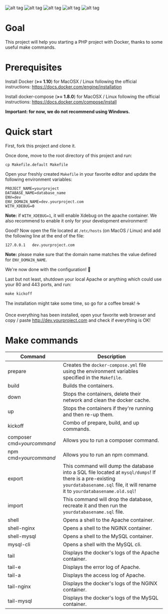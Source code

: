 ![alt tag](https://img.shields.io/badge/PHP-7.0.8-green.svg) ![alt tag](https://img.shields.io/badge/Composer-1.2.2-green.svg) ![alt tag](https://img.shields.io/badge/MySQL-5.7.13-green.svg) ![alt tag](https://img.shields.io/badge/Node.js-4.6.1-orange.svg) ![alt tag](https://img.shields.io/badge/npm-2.15.9-orange.svg)

# Goal

This project will help you starting a PHP project with Docker, thanks to some useful make commands.

# Prerequisites

Install Docker (**>= 1.10**) for MacOSX / Linux following the official instructions: https://docs.docker.com/engine/installation

Install docker-compose (**>= 1.8.0**) for MacOSX / Linux following the official instructions: https://docs.docker.com/compose/install

**Important: for now, we do not recommend using Windows.**

# Quick start

First, fork this project and clone it.

Once done, move to the root directory of this project and run:

```
cp Makefile.default Makefile
```

Open your freshly created `Makefile` in your favorite editor and update the following environment variables:

```
PROJECT_NAME=yourproject
DATABASE_NAME=database_name
ENV=dev
ENV_DOMAIN_NAME=dev.yourproject.com
WITH_XDEBUG=0
```

**Note:** if `WITH_XDEBUG=1`, it will enable Xdebug on the apache container. We also recommend to enable it only for your development environment!

Good? Now open the file located at `/etc/hosts` (on MacOS / Linux) and add the following line at the end of the file:

```
127.0.0.1   dev.yourproject.com
```

**Note:** please make sure that the domain name matches the value defined for `ENV_DOMAIN_NAME`.
 
We're now done with the configuration! :metal:

Last but not least, shutdown your local Apache or anything which could use your 80 and 443 ports, and run:

```
make kickoff
```

The installation might take some time, so go for a coffee break! :coffee: 

Once everything has been installed, open your favorite web browser and copy / paste http://dev.yourproject.com and check if everything is OK!

# Make commands

| Command                         | Description                                                                                                                                                                                |
| ------------------------------- | ------------------------------------------------------------------------------------------------------------------------------------------------------------------------------------------ |
| prepare                         | Creates the `docker-compose.yml` file using the environment variables specified in the `Makefile`.                                                                                         |
| build                           | Builds the containers.                                                                                                                                                                     |
| down                            | Stops the containers, delete their network and clean the docker cache.                                                                                                                     |
| up                              | Stops the containers if they're running and then re-up them.                                                                                                                               |
| kickoff                         | Combo of prepare, build, and up commands.                                                                                                                                                  |
| composer cmd=*yourcommand*      | Allows you to run a composer command.                                                                                                                                                      |
| npm cmd=*yourcommand*           | Allows you to run an npm command.                                                                                                                                                          |
| export                          | This command will dump the database into a SQL file located at `mysql/dumps`! If there is a pre-existing `yourdatabasename.sql` file, it will rename it to `yourdatabasename.old.sql`!     |
| import                          | This command will drop the database, recreate it and then run the `yourdatabasename.sql` file.                                                                                             |
| shell                           | Opens a shell to the Apache container.                                                                                                                                                     |
| shell-nginx                     | Opens a shell to the NGINX container.                                                                                                                                                      |
| shell-mysql                     | Opens a shell to the MySQL container.                                                                                                                                                      |
| mysql-cli                       | Opens a shell with the MySQL cli.                                                                                                                                                          |
| tail                            | Displays the docker's logs of the Apache container.                                                                                                                                        |
| tail-e                          | Displays the error log of Apache.                                                                                                                                                          |
| tail-a                          | Displays the access log of Apache.                                                                                                                                                         |
| tail-nginx                      | Displays the docker's logs of the NGINX container.                                                                                                                                         |
| tail-mysql                      | Displays the docker's logs of the MySQL container.                                                                                                                                         |

